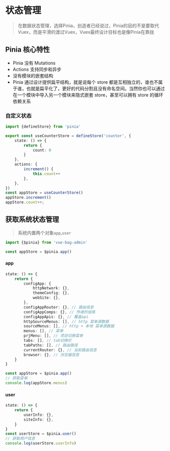 # 状态管理

> 在数据状态管理，选择Pinia，创造者已经说过，Pinia的目的不是要取代Vuex，而是平滑的渡过Vuex，Vuex最终设计目标也是像Pinia在靠拢

## Pinia 核心特性

- Pinia 没有 Mutations
- Actions 支持同步和异步
- 没有模块的嵌套结构
- Pinia 通过设计提供扁平结构，就是说每个 store 都是互相独立的，谁也不属于谁，也就是扁平化了，更好的代码分割且没有命名空间。当然你也可以通过在一个模块中导入另一个模块来隐式嵌套 store，甚至可以拥有 store
  的循环依赖关系

### 自定义状态

```typescript
import {defineStore} from 'pinia'

export const useCounterStore = defineStore('counter', {
    state: () => {
        return {
            count: 0
        }
    },
    actions: {
        increment() {
            this.count++
        },
    },
})
const appStore = useCounterStore()
appStore.increment()
appStore.count++;
```

## 获取系统状态管理

> 系统内置两个对象`app`,`user`

```typescript
import {$pinia} from 'vue-bag-admin'

const appStore = $pinia.app()
```

#### app

```typescript
state: () => {
    return {
        configApp: {
            httpNetwork: {},
            themeConfig: {},
            webSite: {},
        },
        configAppRouter: {}, // 路由信息
        configAppComps: {}, // 传递的组局
        configAppApis: {}, // 覆盖api
        httpSourceMenus: [], // http 菜单源数据
        sourceMenus: [], // http + 本地 菜单源数据
        menus: [], // 菜单
        prjMenu: [], // 项目切换菜单
        tabs: [], // tab切换栏
        tabPaths: [], // 路由路径
        currentRouter: {}, // 当前路由信息
        browser: {}, // 浏览器信息
    }
}

const appStore = $pinia.app()
// 获取菜单
console.log(appStore.menus)
```

#### user

```typescript
state: () => {
    return {
        userInfo: {},
        siteInfo: {},
    }
}
const userStore = $pinia.user()
// 获取用户信息
console.log(userStore.userInfo)
```
